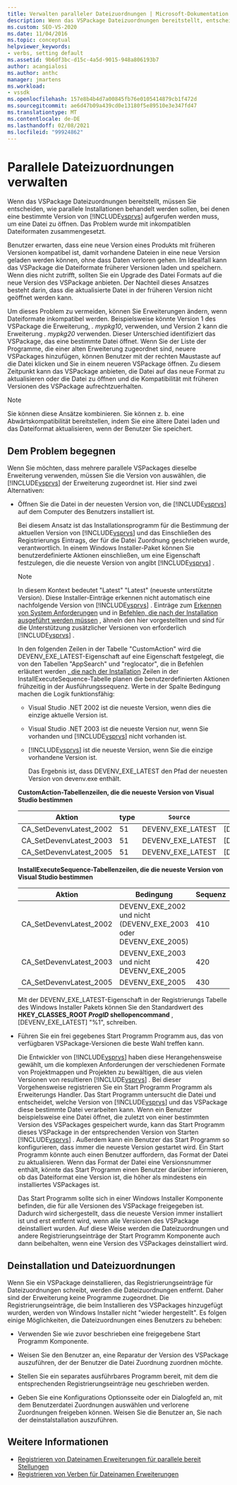 ```yaml
---
title: Verwalten paralleler Dateizuordnungen | Microsoft-Dokumentation
description: Wenn das VSPackage Dateizuordnungen bereitstellt, entscheiden Sie, wie parallele Installationen behandelt werden sollen, bei denen eine bestimmte Version von Visual Studio eine Datei öffnet.
ms.custom: SEO-VS-2020
ms.date: 11/04/2016
ms.topic: conceptual
helpviewer_keywords:
- verbs, setting default
ms.assetid: 9b6df3bc-d15c-4a5d-9015-948a806193b7
author: acangialosi
ms.author: anthc
manager: jmartens
ms.workload:
- vssdk
ms.openlocfilehash: 157e8b4b4d7a00845fb76e0105414879cb1f472d
ms.sourcegitcommit: ae6d47b09a439cd0e13180f5e89510e3e347fd47
ms.translationtype: MT
ms.contentlocale: de-DE
ms.lasthandoff: 02/08/2021
ms.locfileid: "99924862"
---
```

# <a name="manage-side-by-side-file-associations"></a>Parallele Dateizuordnungen verwalten

Wenn das VSPackage Dateizuordnungen bereitstellt, müssen Sie entscheiden, wie parallele Installationen behandelt werden sollen, bei denen eine bestimmte Version von [!INCLUDE[vsprvs](../code-quality/includes/vsprvs_md.md)] aufgerufen werden muss, um eine Datei zu öffnen. Das Problem wurde mit inkompatiblen Dateiformaten zusammengesetzt.

Benutzer erwarten, dass eine neue Version eines Produkts mit früheren Versionen kompatibel ist, damit vorhandene Dateien in eine neue Version geladen werden können, ohne dass Daten verloren gehen. Im Idealfall kann das VSPackage die Dateiformate früherer Versionen laden und speichern. Wenn dies nicht zutrifft, sollten Sie ein Upgrade des Datei Formats auf die neue Version des VSPackage anbieten. Der Nachteil dieses Ansatzes besteht darin, dass die aktualisierte Datei in der früheren Version nicht geöffnet werden kann.

Um dieses Problem zu vermeiden, können Sie Erweiterungen ändern, wenn Dateiformate inkompatibel werden. Beispielsweise könnte Version 1 des VSPackage die Erweiterung, *. mypkg10*, verwenden, und Version 2 kann die Erweiterung *. mypkg20* verwenden. Dieser Unterschied identifiziert das VSPackage, das eine bestimmte Datei öffnet. Wenn Sie der Liste der Programme, die einer alten Erweiterung zugeordnet sind, neuere VSPackages hinzufügen, können Benutzer mit der rechten Maustaste auf die Datei klicken und Sie in einem neueren VSPackage öffnen. Zu diesem Zeitpunkt kann das VSPackage anbieten, die Datei auf das neue Format zu aktualisieren oder die Datei zu öffnen und die Kompatibilität mit früheren Versionen des VSPackage aufrechtzuerhalten.

> [!NOTE]
> Sie können diese Ansätze kombinieren. Sie können z. b. eine Abwärtskompatibilität bereitstellen, indem Sie eine ältere Datei laden und das Dateiformat aktualisieren, wenn der Benutzer Sie speichert.

## <a name="face-the-problem"></a>Dem Problem begegnen

Wenn Sie möchten, dass mehrere parallele VSPackages dieselbe Erweiterung verwenden, müssen Sie die Version von auswählen, die [!INCLUDE[vsprvs](../code-quality/includes/vsprvs_md.md)] der Erweiterung zugeordnet ist. Hier sind zwei Alternativen:

- Öffnen Sie die Datei in der neuesten Version von, die [!INCLUDE[vsprvs](../code-quality/includes/vsprvs_md.md)] auf dem Computer des Benutzers installiert ist.

   Bei diesem Ansatz ist das Installationsprogramm für die Bestimmung der aktuellen Version von [!INCLUDE[vsprvs](../code-quality/includes/vsprvs_md.md)] und das Einschließen des Registrierungs Eintrags, der für die Datei Zuordnung geschrieben wurde, verantwortlich. In einem Windows Installer-Paket können Sie benutzerdefinierte Aktionen einschließen, um eine Eigenschaft festzulegen, die die neueste Version von angibt [!INCLUDE[vsprvs](../code-quality/includes/vsprvs_md.md)] .

  > [!NOTE]
  > In diesem Kontext bedeutet "Latest" "Latest" (neueste unterstützte Version). Diese Installer-Einträge erkennen nicht automatisch eine nachfolgende Version von [!INCLUDE[vsprvs](../code-quality/includes/vsprvs_md.md)] . Einträge zum [Erkennen von System Anforderungen](../extensibility/internals/detecting-system-requirements.md) und in [Befehlen, die nach der Installation ausgeführt werden müssen](../extensibility/internals/commands-that-must-be-run-after-installation.md) , ähneln den hier vorgestellten und sind für die Unterstützung zusätzlicher Versionen von erforderlich [!INCLUDE[vsprvs](../code-quality/includes/vsprvs_md.md)] .

   In den folgenden Zeilen in der Tabelle "CustomAction" wird die DEVENV_EXE_LATEST-Eigenschaft auf eine Eigenschaft festgelegt, die von den Tabellen "AppSearch" und "reglocator", die in Befehlen erläutert werden [, die nach der Installation](../extensibility/internals/commands-that-must-be-run-after-installation.md) Zeilen in der InstallExecuteSequence-Tabelle planen die benutzerdefinierten Aktionen frühzeitig in der Ausführungssequenz. Werte in der Spalte Bedingung machen die Logik funktionsfähig:

  - Visual Studio .NET 2002 ist die neueste Version, wenn dies die einzige aktuelle Version ist.

  - Visual Studio .NET 2003 ist die neueste Version nur, wenn Sie vorhanden und [!INCLUDE[vsprvs](../code-quality/includes/vsprvs_md.md)] nicht vorhanden ist.

  - [!INCLUDE[vsprvs](../code-quality/includes/vsprvs_md.md)] ist die neueste Version, wenn Sie die einzige vorhandene Version ist.

    Das Ergebnis ist, dass DEVENV_EXE_LATEST den Pfad der neuesten Version von devenv.exe enthält.

  **CustomAction-Tabellenzeilen, die die neueste Version von Visual Studio bestimmen**

  |Aktion|type|`Source`|Ziel|
  |------------|----------|------------|------------|
  |CA_SetDevenvLatest_2002|51|DEVENV_EXE_LATEST|[DEVENV_EXE_2002]|
  |CA_SetDevenvLatest_2003|51|DEVENV_EXE_LATEST|[DEVENV_EXE_2003]|
  |CA_SetDevenvLatest_2005|51|DEVENV_EXE_LATEST|[DEVENV_EXE_2005]|

  **InstallExecuteSequence-Tabellenzeilen, die die neueste Version von Visual Studio bestimmen**

  |Aktion|Bedingung|Sequenz|
  |------------|---------------|--------------|
  |CA_SetDevenvLatest_2002|DEVENV_EXE_2002 und nicht (DEVENV_EXE_2003 oder DEVENV_EXE_2005)|410|
  |CA_SetDevenvLatest_2003|DEVENV_EXE_2003 und nicht DEVENV_EXE_2005|420|
  |CA_SetDevenvLatest_2005|DEVENV_EXE_2005|430|

   Mit der DEVENV_EXE_LATEST-Eigenschaft in der Registrierungs Tabelle des Windows Installer Pakets können Sie den Standardwert des **HKEY_CLASSES_ROOT *ProgID* shellopencommand** , [DEVENV_EXE_LATEST] "%1", schreiben.

- Führen Sie ein frei gegebenes Start Programm Programm aus, das von verfügbaren VSPackage-Versionen die beste Wahl treffen kann.

   Die Entwickler von [!INCLUDE[vsprvs](../code-quality/includes/vsprvs_md.md)] haben diese Herangehensweise gewählt, um die komplexen Anforderungen der verschiedenen Formate von Projektmappen und Projekten zu bewältigen, die aus vielen Versionen von resultieren [!INCLUDE[vsprvs](../code-quality/includes/vsprvs_md.md)] . Bei dieser Vorgehensweise registrieren Sie ein Start Programm Programm als Erweiterungs Handler. Das Start Programm untersucht die Datei und entscheidet, welche Version von [!INCLUDE[vsprvs](../code-quality/includes/vsprvs_md.md)] und das VSPackage diese bestimmte Datei verarbeiten kann. Wenn ein Benutzer beispielsweise eine Datei öffnet, die zuletzt von einer bestimmten Version des VSPackages gespeichert wurde, kann das Start Programm dieses VSPackage in der entsprechenden Version von Starten [!INCLUDE[vsprvs](../code-quality/includes/vsprvs_md.md)] . Außerdem kann ein Benutzer das Start Programm so konfigurieren, dass immer die neueste Version gestartet wird. Ein Start Programm könnte auch einen Benutzer auffordern, das Format der Datei zu aktualisieren. Wenn das Format der Datei eine Versionsnummer enthält, könnte das Start Programm einen Benutzer darüber informieren, ob das Dateiformat eine Version ist, die höher als mindestens ein installiertes VSPackages ist.

   Das Start Programm sollte sich in einer Windows Installer Komponente befinden, die für alle Versionen des VSPackage freigegeben ist. Dadurch wird sichergestellt, dass die neueste Version immer installiert ist und erst entfernt wird, wenn alle Versionen des VSPackage deinstalliert wurden. Auf diese Weise werden die Dateizuordnungen und andere Registrierungseinträge der Start Programm Komponente auch dann beibehalten, wenn eine Version des VSPackages deinstalliert wird.

## <a name="uninstall-and-file-associations"></a>Deinstallation und Dateizuordnungen

Wenn Sie ein VSPackage deinstallieren, das Registrierungseinträge für Dateizuordnungen schreibt, werden die Dateizuordnungen entfernt. Daher sind der Erweiterung keine Programme zugeordnet. Die Registrierungseinträge, die beim Installieren des VSPackages hinzugefügt wurden, werden von Windows Installer nicht "wieder hergestellt". Es folgen einige Möglichkeiten, die Dateizuordnungen eines Benutzers zu beheben:

- Verwenden Sie wie zuvor beschrieben eine freigegebene Start Programm Komponente.

- Weisen Sie den Benutzer an, eine Reparatur der Version des VSPackage auszuführen, der der Benutzer die Datei Zuordnung zuordnen möchte.

- Stellen Sie ein separates ausführbares Programm bereit, mit dem die entsprechenden Registrierungseinträge neu geschrieben werden.

- Geben Sie eine Konfigurations Optionsseite oder ein Dialogfeld an, mit dem Benutzerdatei Zuordnungen auswählen und verlorene Zuordnungen freigeben können. Weisen Sie die Benutzer an, Sie nach der deinstalstallation auszuführen.

## <a name="see-also"></a>Weitere Informationen

- [Registrieren von Dateinamen Erweiterungen für parallele bereit Stellungen](../extensibility/registering-file-name-extensions-for-side-by-side-deployments.md)
- [Registrieren von Verben für Dateinamen Erweiterungen](../extensibility/registering-verbs-for-file-name-extensions.md)
